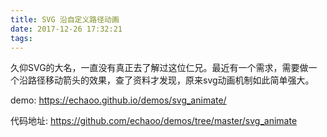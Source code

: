 ```yaml
---
title: SVG 沿自定义路径动画
date: 2017-12-26 17:32:21
tags:
---
```


久仰SVG的大名，一直没有真正去了解过这位仁兄。最近有一个需求，需要做一个沿路径移动箭头的效果，查了资料才发现，原来svg动画机制如此简单强大。

demo: https://echaoo.github.io/demos/svg_animate/

代码地址: https://github.com/echaoo/demos/tree/master/svg_animate


